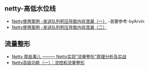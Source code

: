## netty-高低水位线
- [Netty使用案例 -发送队列积压导致内存泄漏（一）](https://blog.csdn.net/u013642886/article/details/86632752) -首要参考-byArvin
- [Netty使用案例 -发送队列积压导致内存泄漏（二）](https://blog.csdn.net/u013642886/article/details/86633786)

## 流量整形
- [Netty 那些事儿 ——— Netty实现“流量整形”原理分析及实战](https://www.jianshu.com/p/bea1b4ea8402)
- [Netty高级功能（一）：流控和流量整形](https://www.jianshu.com/p/6c4a7cbbe2b5)